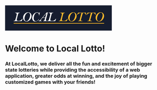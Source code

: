  ![LocalLotto Logo](client/public/images/logo.jpg)
  
  # Welcome to Local Lotto!
  
  ### At LocalLotto, we deliver all the fun and excitement of bigger state lotteries while providing the accessibility of a web application, greater odds at winning, and the joy of playing customized games with your friends!
